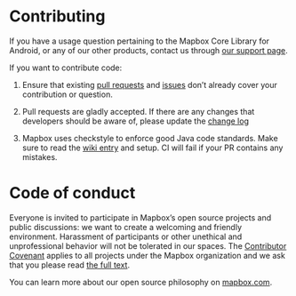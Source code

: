 # Contributing

If you have a usage question pertaining to the Mapbox Core Library for Android, or any of our other products, contact us through [our support page](https://www.mapbox.com/contact/).

If you want to contribute code:

1. Ensure that existing [pull requests](https://github.com/mapbox/mapbox-events-android/pulls) and [issues](https://github.com/mapbox/mapbox-events-android/issues) don’t already cover your contribution or question.

2. Pull requests are gladly accepted. If there are any changes that developers should be aware of, please update the [change log](CHANGELOG.md)

3. Mapbox uses checkstyle to enforce good Java code standards. Make sure to read the [wiki entry](https://github.com/mapbox/mapbox-navigation-android/wiki/Setting-up-Mapbox-checkstyle) and setup. CI will fail if your PR contains any mistakes.

# Code of conduct

Everyone is invited to participate in Mapbox’s open source projects and public discussions: we want to create a welcoming and friendly environment. Harassment of participants or other unethical and unprofessional behavior will not be tolerated in our spaces. The [Contributor Covenant](http://contributor-covenant.org) applies to all projects under the Mapbox organization and we ask that you please read [the full text](http://contributor-covenant.org/version/1/2/0/).

You can learn more about our open source philosophy on [mapbox.com](https://www.mapbox.com/about/open/).